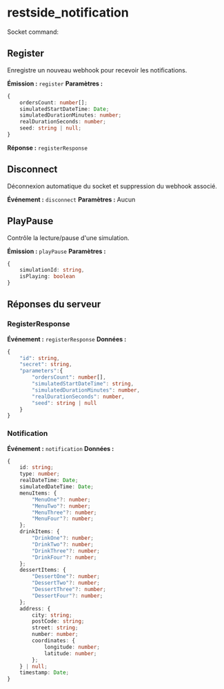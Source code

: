 # restside_notification

Socket command:

## Register

Enregistre un nouveau webhook pour recevoir les notifications.

**Émission :** `register`
**Paramètres :** 
```typescript
{
    ordersCount: number[];
    simulatedStartDateTime: Date;
    simulatedDurationMinutes: number;
    realDurationSeconds: number;
    seed: string | null;
}
```
**Réponse :** `registerResponse`

## Disconnect

Déconnexion automatique du socket et suppression du webhook associé.

**Événement :** `disconnect`
**Paramètres :** Aucun

## PlayPause

Contrôle la lecture/pause d'une simulation.

**Émission :** `playPause`
**Paramètres :** 
```typescript
{
    simulationId: string,
    isPlaying: boolean
}
```

## Réponses du serveur

### RegisterResponse

**Événement :** `registerResponse`
**Données :** 
```typescript
{
    "id": string,
    "secret": string,
    "parameters":{
        "ordersCount": number[],
        "simulatedStartDateTime": string,
        "simulatedDurationMinutes": number,
        "realDurationSeconds": number,
        "seed": string | null
    }
}
```

### Notification
**Événement :** `notification`
**Données :** 
```typescript
{
    id: string;
    type: number;
    realDateTime: Date;
    simulatedDateTime: Date;
    menuItems: {
        "MenuOne"?: number;
        "MenuTwo"?: number;
        "MenuThree"?: number;
        "MenuFour"?: number;
    };
    drinkItems: {
        "DrinkOne"?: number;
        "DrinkTwo"?: number;
        "DrinkThree"?: number;
        "DrinkFour"?: number;
    };
    dessertItems: {
        "DessertOne"?: number;
        "DessertTwo"?: number;
        "DessertThree"?: number;
        "DessertFour"?: number;
    };
    address: {
        city: string;
        postCode: string;
        street: string;
        number: number;
        coordinates: {
            longitude: number;
            latitude: number;
        };
    } | null;
    timestamp: Date;
}
```